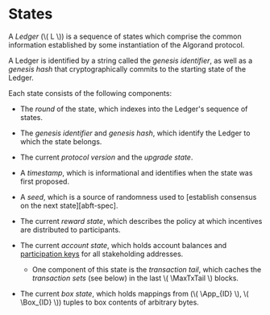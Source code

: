 $$
\newcommand \MaxTxTail {\mathrm{TxTail}_{\max}}
\newcommand \App {\mathrm{App}}
\newcommand \Box {\mathrm{Box}}
$$

# States

A _Ledger_ (\\( L \\)) is a sequence of states which comprise the common information
established by some instantiation of the Algorand protocol.

A Ledger is identified by a string called the _genesis identifier_, as well as a
_genesis hash_ that cryptographically commits to the starting state of the Ledger.

Each state consists of the following components:

- The _round_ of the state, which indexes into the Ledger's sequence of states.

- The _genesis identifier_ and _genesis hash_, which identify the Ledger to which
the state belongs.

- The current _protocol version_ and the _upgrade state_.

- A _timestamp_, which is informational and identifies when the state was first proposed.

- A _seed_, which is a source of randomness used to [establish consensus on the next state][abft-spec].

- The current _reward state_, which describes the policy at which incentives are
distributed to participants.

- The current _account state_, which holds account balances and [participation keys](partkey.md#votingparticipation-keys)
for all stakeholding addresses.
  - One component of this state is the _transaction tail_, which caches the _transaction
  sets_ (see below) in the last \\( \MaxTxTail \\) blocks.

- The current _box state_, which holds mappings from (\\( \App_{ID} \\), \\( \Box_{ID} \\))
tuples to box contents of arbitrary bytes.
